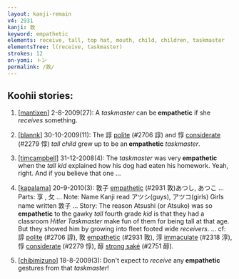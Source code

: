 ```yaml
---
layout: kanji-remain
v4: 2931
kanji: 敦
keyword: empathetic
elements: receive, tall, top hat, mouth, child, children, taskmaster
elementsTree: l(receive, taskmaster)
strokes: 12
on-yomi: トン
permalink: /敦/
---
```


## Koohii stories: 

1) [<a href="http://kanji.koohii.com/profile/mantixen">mantixen</a>] 2-8-2009(27): A <em>taskmaster</em> can be<strong> empathetic</strong> if she <em>receives</em> something.

2) [<a href="http://kanji.koohii.com/profile/blannk">blannk</a>] 30-10-2009(11): The 諄 <a href="../v4/2706.html">polite</a> (#2706 諄) and 惇 <a href="../v4/2279.html">considerate</a> (#2279 惇) <em>tall child</em> grew up to be an<strong> empathetic</strong> <em>taskmaster</em>.

3) [<a href="http://kanji.koohii.com/profile/timcampbell">timcampbell</a>] 31-12-2008(4): The <em>taskmaster</em> was very<strong> empathetic</strong> when the <em>tall kid</em> explained how his dog had eaten his homework. Yeah, right. And if you believe that one ...

4) [<a href="http://kanji.koohii.com/profile/kapalama">kapalama</a>] 20-9-2010(3): 敦子 <a href="../v4/2931.html">empathetic</a> (#2931 敦)あつし, あつこ ... Parts: 享 , 攵 ... Note: Name Kanji read アツシ(guys), アツコ(girls) Girls name written 敦子 ... Story: The reason Atsushi (or Atsuko) was so <strong>empathetic</strong> to the gawky <em>tall</em> fourth grade <em>kid</em> is that they had a classroom <em>Hitler Taskmaster</em> make fun of them for being tall at that age. But they showed him by growing into fleet footed wide <em>receivers</em>. ... cf: 諄 <a href="../v4/2706.html">polite</a> (#2706 諄), 敦 <a href="../v4/2931.html">empathetic</a> (#2931 敦), 淳 <a href="../v4/2318.html">immaculate</a> (#2318 淳), 惇 <a href="../v4/2279.html">considerate</a> (#2279 惇), 醇 <a href="../v4/2751.html">strong saké</a> (#2751 醇).

5) [<a href="http://kanji.koohii.com/profile/chibimizuno">chibimizuno</a>] 18-8-2009(3): Don&#039;t expect to <em>receive</em> any<strong> empathetic</strong> gestures from that <em>taskmaster</em>!

